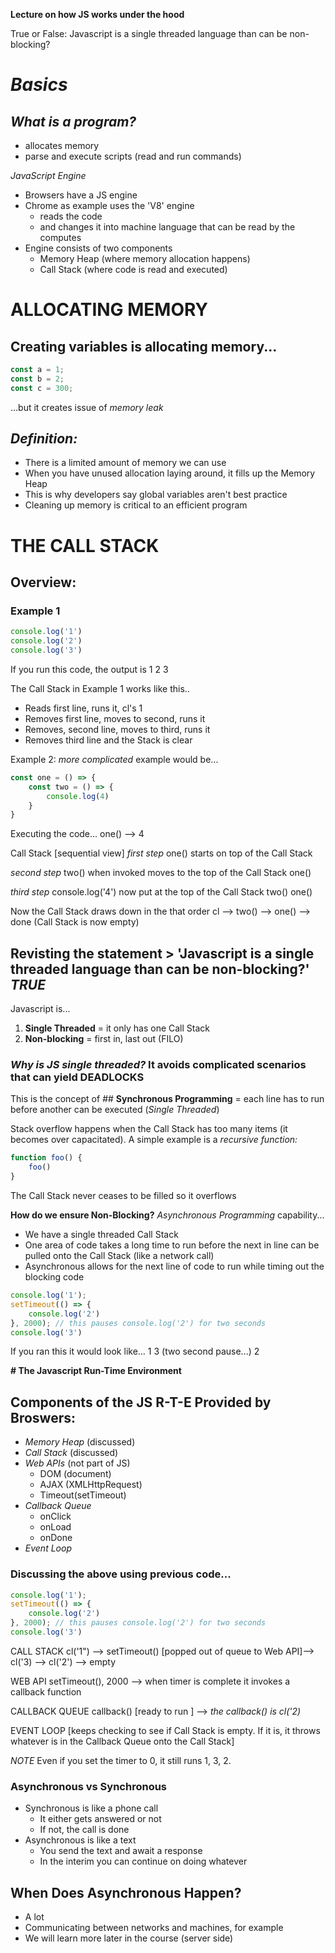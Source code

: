 **Lecture on how JS works under the hood**

True or False: Javascript is a single threaded language than can be non-blocking?  

# *Basics*

## *What is a program?*

- allocates memory 
- parse and execute scripts (read and run commands)

*JavaScript Engine*

- Browsers have a JS engine
- Chrome as example uses the 'V8' engine
  - reads the code
  - and changes it into machine language that can be read by the computes
- Engine consists of two components
  - Memory Heap (where memory allocation happens)
  - Call Stack (where code is read and executed)

# **ALLOCATING MEMORY**

## Creating variables is allocating memory...

```javascript
const a = 1;
const b = 2;
const c = 300;
```

...but it creates issue of *memory leak*

## *Definition:*

- There is a limited amount of memory we can use
- When you have unused allocation laying around, it fills up the Memory Heap
- This is why developers say global variables aren't best practice
- Cleaning up memory is critical to an efficient program

# **THE CALL STACK**

## Overview:

### Example 1

```javascript
console.log('1')
console.log('2')
console.log('3')
```

If you run this code, the output is
1
2
3

The Call Stack in Example 1 works like this..

- Reads first line, runs it, cl's 1
- Removes first line, moves to second, runs it
- Removes, second line, moves to third, runs it
- Removes third line and the Stack is clear

Example 2: *more complicated* example would be...

```javascript
const one = () => {
    const two = () => {
        console.log(4)
    }
} 
```

Executing the code...
one() --> 4

Call Stack [sequential view]
*first step*
one() starts on top of the Call Stack

*second step*
two() when invoked moves to the top of the Call Stack
one()

*third step*
console.log('4') now put at the top of the Call Stack
two()
one()

Now the Call Stack draws down in the that order cl --> two() --> one() --> done (Call Stack is now empty)

## Revisting the statement > 'Javascript is a single threaded language than can be non-blocking?'  *TRUE*

Javascript is...

1. **Single Threaded** = it only has one Call Stack
2. **Non-blocking** = first in, last out (FILO)

### *Why is JS single threaded?*  It avoids complicated scenarios that can yield DEADLOCKS

This is the concept of ## **Synchronous Programming** = each line has to run before another can be executed (*Single Threaded*)

Stack overflow happens when the Call Stack has too many items (it becomes over capacitated).  A simple example is a *recursive function:*

```javascript
function foo() {
    foo()
}
```

The Call Stack never ceases to be filled so it overflows

**How do we ensure Non-Blocking?**  *Asynchronous Programming* capability...

- We have a single threaded Call Stack
- One area of code takes a long time to run before the next in line can be pulled onto the Call Stack (like a network call)
- Asynchronous allows for the next line of code to run while timing out the blocking code

````javascript
console.log('1');
setTimeout(() => {
    console.log('2')
}, 2000); // this pauses console.log('2') for two seconds
console.log('3')
````

If you ran this it would look like...
1
3
(two second pause...) 2

**# The Javascript Run-Time Environment**

## Components of the JS R-T-E Provided by Broswers:

- *Memory Heap* (discussed)
- *Call Stack* (discussed)
- *Web APIs* (not part of JS)
  - DOM (document)
  - AJAX (XMLHttpRequest)
  - Timeout(setTimeout)
- *Callback Queue*
  - onClick
  - onLoad
  - onDone
- *Event Loop*

### Discussing the above using previous code...

````javascript
console.log('1');
setTimeout(() => {
    console.log('2')
}, 2000); // this pauses console.log('2') for two seconds
console.log('3')
````

CALL STACK
cl('1") --> setTimeout() [popped out of queue to Web API]--> cl('3) --> cl('2') --> empty

WEB API
setTimeout(), 2000 --> when timer is complete it invokes a callback function

CALLBACK QUEUE
callback() [ready to run ] --> *the callback() is cl('2)*

EVENT LOOP
[keeps checking to see if Call Stack is empty.  If it is, it throws whatever is in the Callback Queue onto the Call Stack]

*NOTE* Even if you set the timer to 0, it still runs 1, 3, 2.

### Asynchronous vs Synchronous

- Synchronous is like a phone call
  - It either gets answered or not
  - If not, the call is done
- Asynchronous is like a text
  - You send the text and await a response
  - In the interim you can continue on doing whatever

## When Does Asynchronous Happen?

- A lot
- Communicating between networks and machines, for example
- We will learn more later in the course (server side)